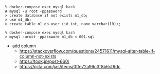 
```
% docker-compose exec mysql bash
# mysql -u root -ppassword
> create database if not exists m1_db;
> use m1_db;
> create table m1_db.user (id int, name varchar(10));
```

```
% docker-compose exec mysql bash
> mysql -uroot -ppassword m1_db < 001.sql
```

- add column
  - https://stackoverflow.com/questions/24571611/mysql-alter-table-if-column-not-exists
  - https://took.jp/post-660/
  - https://qiita.com/jas/items/0ffe72a96c3f8b6cf6dc